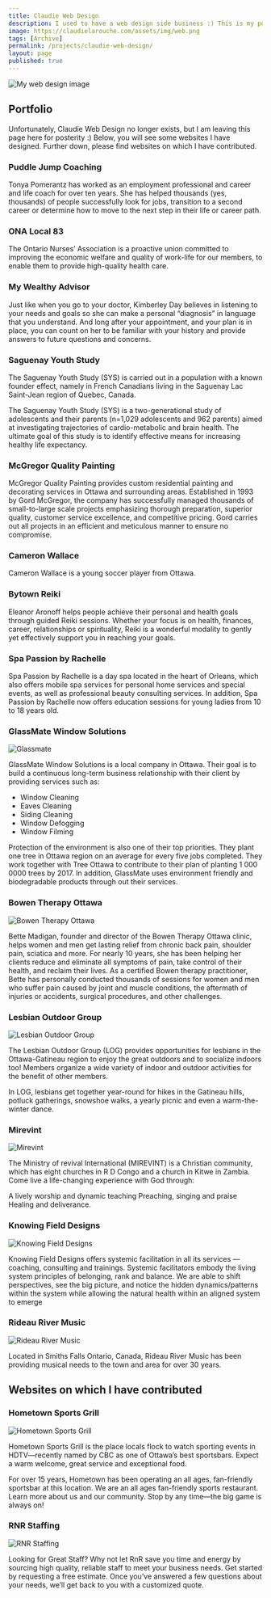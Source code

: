 ```yaml
---
title: Claudie Web Design
description: I used to have a web design side business :) This is my portfolio
image: https://claudielarouche.com/assets/img/web.png
tags: [Archive]
permalink: /projects/claudie-web-design/
layout: page
published: true
---
```


<link rel="stylesheet" href="{{ "/assets/css/custom.css" | relative_url }}">

![My web design image](/assets/img/cropped-cropped-web-400894.jpg)

## Portfolio
Unfortunately, Claudie Web Design no longer exists, but I am leaving this page here for posterity :) Below, you will see some websites I have designed. Further down, please find websites on which I have contributed. 

### Puddle Jump Coaching

Tonya Pomerantz has worked as an employment professional and career and life coach for over ten years. She has helped thousands (yes, thousands) of people successfully look for jobs, transition to a second career or determine how to move to the next step in their life or career path.

### ONA Local 83

The Ontario Nurses’ Association is a proactive union committed to improving the economic welfare and quality of work-life for our members, to enable them to provide high-quality health care.

### My Wealthy Advisor

Just like when you go to your doctor, Kimberley Day believes in listening to your needs and goals so she can make a personal “diagnosis” in language that you understand. And long after your appointment, and your plan is in place, you can count on her to be familiar with your history and provide answers to future questions and concerns.

### Saguenay Youth Study

The Saguenay Youth Study (SYS) is carried out in a population with a known founder effect, namely in French Canadians living in the Saguenay Lac Saint-Jean region of Quebec, Canada.

The Saguenay Youth Study (SYS) is a two-generational study of adolescents and their parents (n=1,029 adolescents and 962 parents) aimed at investigating trajectories of cardio-metabolic and brain health. The ultimate goal of this study is to identify effective means for increasing healthy life expectancy.

### McGregor Quality Painting

McGregor Quality Painting provides custom residential painting and decorating services in Ottawa and surrounding areas. Established in 1993 by Gord McGregor, the company has successfully managed thousands of small-to-large scale projects emphasizing thorough preparation, superior quality, customer service excellence, and competitive pricing. Gord carries out all projects in an efficient and meticulous manner to ensure no compromise.

### Cameron Wallace

Cameron Wallace is a young soccer player from Ottawa.

### Bytown Reiki

Eleanor Aronoff helps people achieve their personal and health goals through guided Reiki sessions. Whether your focus is on health, finances, career, relationships or spirituality, Reiki is a wonderful modality to gently yet effectively support you in reaching your goals.

### Spa Passion by Rachelle

Spa Passion by Rachelle is a day spa located in the heart of Orleans, which also offers mobile spa services for personal home services and special events, as well as professional beauty consulting services. In addition, Spa Passion by Rachelle now offers education sessions for young ladies from 10 to 18 years old.

### GlassMate Window Solutions

![Glassmate](/assets/img/glassmate.png)

GlassMate Window Solutions is a local company in Ottawa. Their goal is to build a continuous long-term business relationship with their client by providing services such as:

- Window Cleaning
- Eaves Cleaning
- Siding Cleaning
- Window Defogging
- Window Filming

Protection of the environment is also one of their top priorities. They plant one tree in Ottawa region on an average for every five jobs completed. They work together with Tree Ottawa to contribute to their plan of planting 1 000 0000 trees by 2017. In addition, GlassMate uses environment friendly and biodegradable products through out their services.

### Bowen Therapy Ottawa

![Bowen Therapy Ottawa](/assets/img/bowentherapyottawa.png)

Bette Madigan, founder and director of the Bowen Therapy Ottawa clinic, helps women and men get lasting relief from chronic back pain, shoulder pain, sciatica and more. For nearly 10 years, she has been helping her clients reduce and eliminate all symptoms of pain, take control of their health, and reclaim their lives. As a certified Bowen therapy practitioner, Bette has personally conducted thousands of sessions for women and men who suffer pain caused by joint and muscle conditions, the aftermath of injuries or accidents, surgical procedures, and other challenges.

### Lesbian Outdoor Group

![Lesbian Outdoor Group](/assets/img/lesbianoutdoorgroup.png)

The Lesbian Outdoor Group (LOG) provides opportunities for lesbians in the Ottawa-Gatineau region to enjoy the great outdoors and to socialize indoors too! Members organize a wide variety of indoor and outdoor activities for the benefit of other members.

In LOG, lesbians get together year-round for hikes in the Gatineau hills, potluck gatherings, snowshoe walks, a yearly picnic and even a warm-the-winter dance.

### Mirevint

![Mirevint](/assets/img/mireving.png)

The Ministry of revival International (MIREVINT) is a Christian community, which has eight churches in R D Congo and a church in Kitwe in Zambia. Come live a life-changing experience with God through:

A lively worship and dynamic teaching
Preaching, singing and praise
Healing and deliverance.

### Knowing Field Designs

![Knowing Field Designs](/assets/img/knowingfielddesigns.png)

Knowing Field Designs offers systemic facilitation in all its services —coaching, consulting and trainings. Systemic facilitators embody the living system principles of belonging, rank and balance. We are able to shift perspectives, see the big picture, and notice the hidden dynamics/patterns within the system while allowing the natural health within an aligned system to emerge

### Rideau River Music

![Rideau River Music](/assets/img/rideaurivermusic.png)

Located in Smiths Falls Ontario, Canada, Rideau River Music has been providing musical needs to the town and area for over 30 years.

## Websites on which I have contributed

### Hometown Sports Grill

![Hometown Sports Grill](/assets/img/hometownsportsgrill.png)

Hometown Sports Grill is the place locals flock to watch sporting events in HDTV—recently named by CBC as one of Ottawa’s best sportsbars. Expect a warm welcome, great service and exceptional food.

For over 15 years, Hometown has been operating an all ages, fan-friendly sportsbar at this location. We are an all ages fan-friendly sports restaurant. Learn more about us and our community. Stop by any time—the big game is always on!

### RNR Staffing

![RNR Staffing](/assets/img/rnrstaffing.png)

Looking for Great Staff?
Why not let RnR save you time and energy by sourcing high quality, reliable staff to meet your business needs. Get started by requesting a free estimate. Once you’ve answered a few questions about your needs, we’ll get back to you with a customized quote.
